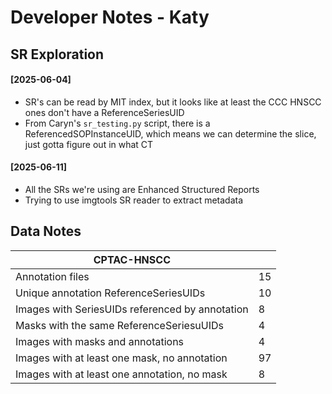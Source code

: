 # Developer Notes - Katy

## SR Exploration

#### [2025-06-04]
* SR's can be read by MIT index, but it looks like at least the CCC HNSCC ones don't have a ReferenceSeriesUID
* From Caryn's `sr_testing.py` script, there is a ReferencedSOPInstanceUID, which means we can determine the slice, just gotta figure out in what CT

#### [2025-06-11]
* All the SRs we're using are Enhanced Structured Reports
* Trying to use imgtools SR reader to extract metadata


## Data Notes
| **CPTAC-HNSCC** | |
|-----------------|-|
| Annotation files | 15 |
| Unique annotation ReferenceSeriesUIDs | 10 |
| Images with SeriesUIDs referenced by annotation | 8 |
| Masks with the same ReferenceSeriesuUIDs | 4 |
| Images with masks and annotations | 4 |
| Images with at least one mask, no annotation | 97 |
| Images with at least one annotation, no mask | 8 |

<!---
## Purpose of This Section

This section is for documenting technical decisions, challenges, and solutions encountered during your project. These notes are valuable for:

- Future you (who will forget why certain decisions were made)
- Collaborators who join the project later
- People coming from your publication who want to reproduce your work
- Anyone who might want to extend your research

## What to Document

### Design Decisions

Document important decisions about your project's architecture, algorithms, or methodologies:

``` markdown
## Choice of RNA-Seq Analysis Pipeline

[2025-04-25] We chose the kallisto over STAR pipeline for the following reasons:
    1. The CCLE dataset is very large, and kallisto is faster for quantifying large datasets
    2. GDSC used kallisto, so we can compare our results with theirs
```

### Technical Challenges

Record significant problems you encountered and how you solved them

``` markdown
## Sample Name Format Issue

[2025-04-25] We encountered a problem with sample name formats between the CCLE and GDSC datasets.
    The CCLE dataset uses "BRCA-XX-XXXX" format, while the GDSC dataset uses "BRCA-XX-XXXX-XX".
    We had to write a script to remove the last two characters from the sample names in the GDSC dataset.
```

### Dependencies and Environment

Document specific version requirements or compatibility issues:

``` markdown
## Critical Version Dependencies

[2025-04-25] SimpleITK 2.4.1 introduced a bug that flips images, so we froze version 2.4.0
```

## Best Practices

- Date your entries when appropriate
- Link to relevant code files or external resources
- Include small code snippets when helpful
- Note alternatives you considered and why they were rejected
- Document failed approaches to prevent others from repeating mistakes
- Update notes when major changes are made to the approach
-->
